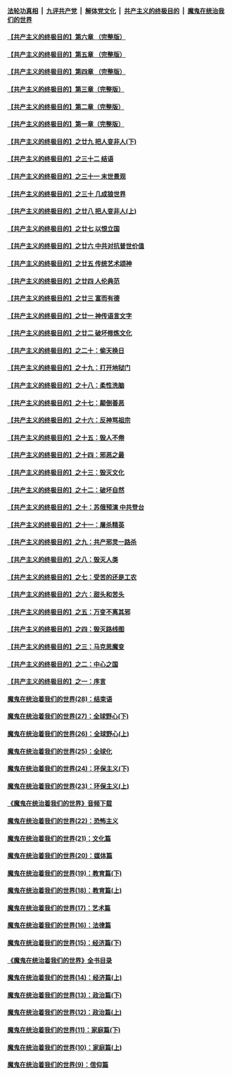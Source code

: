####  [法轮功真相](../../../../basic/blob/master/README.md?t=04041231) &nbsp;|&nbsp; [九评共产党](../../../../9ping.md/blob/master/README.md?t=04041231) &nbsp;|&nbsp; [解体党文化](../../../../jtdwh.md/blob/master/README.md?t=04041231)  &nbsp;|&nbsp; [共产主义的终极目的](../../../../gczydzjmd.md/blob/master/README.md?t=04041231) &nbsp;|&nbsp; [魔鬼在统治我们的世界](../../../../mgztzwmdsj.md/blob/master/README.md?t=04041231) 

#### [【共产主义的终极目的】第六章 （完整版）](../pages/nsc422/n11428913.md?t=04041231) 

#### [【共产主义的终极目的】第五章 （完整版）](../pages/nsc422/n11428912.md?t=04041231) 

#### [【共产主义的终极目的】第四章 （完整版）](../pages/nsc422/n11428907.md?t=04041231) 

#### [【共产主义的终极目的】第三章（完整版）](../pages/nsc422/n11428848.md?t=04041231) 

#### [【共产主义的终极目的】第二章（完整版）](../pages/nsc422/n11428831.md?t=04041231) 

#### [【共产主义的终极目的】第一章（完整版）](../pages/nsc422/n11417651.md?t=04041231) 

#### [【共产主义的终极目的】之廿九 把人变非人(下)](../pages/nsc422/n11344140.md?t=04041231) 

#### [【共产主义的终极目的】之三十二 结语](../pages/nsc422/n11360535.md?t=04041231) 

#### [【共产主义的终极目的】之三十一 末世景观](../pages/nsc422/n11351129.md?t=04041231) 

#### [【共产主义的终极目的】之三十 几成狼世界](../pages/nsc422/n11348280.md?t=04041231) 

#### [【共产主义的终极目的】之廿八 把人变非人(上)](../pages/nsc422/n11340492.md?t=04041231) 

#### [【共产主义的终极目的】之廿七 以恨立国](../pages/nsc422/n11336944.md?t=04041231) 

#### [【共产主义的终极目的】之廿六 中共对抗普世价值](../pages/nsc422/n11324785.md?t=04041231) 

#### [【共产主义的终极目的】之廿五 传统艺术颂神](../pages/nsc422/n11296396.md?t=04041231) 

#### [【共产主义的终极目的】之廿四 人伦典范](../pages/nsc422/n11296397.md?t=04041231) 

#### [【共产主义的终极目的】之廿三 富而有德](../pages/nsc422/n11283598.md?t=04041231) 

#### [【共产主义的终极目的】之廿一 神传语言文字](../pages/nsc422/n11263265.md?t=04041231) 

#### [【共产主义的终极目的】之廿二 破坏修炼文化](../pages/nsc422/n11245728.md?t=04041231) 

#### [【共产主义的终极目的】之二十：偷天换日](../pages/nsc422/n11238846.md?t=04041231) 

#### [【共产主义的终极目的】之十九：打开地狱门](../pages/nsc422/n11206376.md?t=04041231) 

#### [【共产主义的终极目的】之十八：柔性洗脑](../pages/nsc422/n11199994.md?t=04041231) 

#### [【共产主义的终极目的】之十七：颠倒善恶](../pages/nsc422/n11179782.md?t=04041231) 

#### [【共产主义的终极目的】之十六：反神骂祖宗](../pages/nsc422/n11166798.md?t=04041231) 

#### [【共产主义的终极目的】之十五：毁人不倦](../pages/nsc422/n11166792.md?t=04041231) 

#### [【共产主义的终极目的】之十四：邪恶之最](../pages/nsc422/n11150249.md?t=04041231) 

#### [【共产主义的终极目的】之十三：毁灭文化](../pages/nsc422/n11135227.md?t=04041231) 

#### [【共产主义的终极目的】之十二：破坏自然](../pages/nsc422/n11135214.md?t=04041231) 

#### [【共产主义的终极目的】之十：苏俄预演 中共登台](../pages/nsc422/n11118424.md?t=04041231) 

#### [【共产主义的终极目的】之十一：屠杀精英](../pages/nsc422/n11118442.md?t=04041231) 

#### [【共产主义的终极目的】之九：共产邪灵一路杀](../pages/nsc422/n11114139.md?t=04041231) 

#### [【共产主义的终极目的】之八：毁灭人类](../pages/nsc422/n11108503.md?t=04041231) 

#### [【共产主义的终极目的】之七：受苦的还是工农](../pages/nsc422/n11101809.md?t=04041231) 

#### [【共产主义的终极目的】之六：甜头和苦头](../pages/nsc422/n11096971.md?t=04041231) 

#### [【共产主义的终极目的】之五：万变不离其邪](../pages/nsc422/n11091285.md?t=04041231) 

#### [【共产主义的终极目的】之四：毁灭路线图](../pages/nsc422/n11086284.md?t=04041231) 

#### [【共产主义的终极目的】之三：马克思魔变](../pages/nsc422/n11061941.md?t=04041231) 

#### [【共产主义的终极目的】之二：中心之国](../pages/nsc422/n11047728.md?t=04041231) 

#### [【共产主义的终极目的】之一：序言](../pages/nsc422/n11086077.md?t=04041231) 

#### [魔鬼在统治着我们的世界(28)：结束语](../pages/nsc422/n10936246.md?t=04041231) 

#### [魔鬼在统治着我们的世界(27)：全球野心(下)](../pages/nsc422/n10928319.md?t=04041231) 

#### [魔鬼在统治着我们的世界(26)：全球野心(上)](../pages/nsc422/n10900318.md?t=04041231) 

#### [魔鬼在统治着我们的世界(25)：全球化](../pages/nsc422/n10788205.md?t=04041231) 

#### [魔鬼在统治着我们的世界(24)：环保主义(下)](../pages/nsc422/n10695307.md?t=04041231) 

#### [魔鬼在统治着我们的世界(23)：环保主义(上)](../pages/nsc422/n10688613.md?t=04041231) 

#### [《魔鬼在统治着我们的世界》音频下载](../pages/nsc422/n10635553.md?t=04041231) 

#### [魔鬼在统治着我们的世界(22)：恐怖主义](../pages/nsc422/n10614727.md?t=04041231) 

#### [魔鬼在统治着我们的世界(21)：文化篇](../pages/nsc422/n10597706.md?t=04041231) 

#### [魔鬼在统治着我们的世界(20)：媒体篇](../pages/nsc422/n10586579.md?t=04041231) 

#### [魔鬼在统治着我们的世界(19)：教育篇(下)](../pages/nsc422/n10564808.md?t=04041231) 

#### [魔鬼在统治着我们的世界(18)：教育篇(上)](../pages/nsc422/n10526970.md?t=04041231) 

#### [魔鬼在统治着我们的世界(17)：艺术篇](../pages/nsc422/n10499093.md?t=04041231) 

#### [魔鬼在统治着我们的世界(16)：法律篇](../pages/nsc422/n10485969.md?t=04041231) 

#### [魔鬼在统治着我们的世界(15)：经济篇(下)](../pages/nsc422/n10469975.md?t=04041231) 

#### [《魔鬼在统治着我们的世界》全书目录](../pages/nsc422/n10464261.md?t=04041231) 

#### [魔鬼在统治着我们的世界(14)：经济篇(上)](../pages/nsc422/n10457370.md?t=04041231) 

#### [魔鬼在统治着我们的世界(13)：政治篇(下)](../pages/nsc422/n10448270.md?t=04041231) 

#### [魔鬼在统治着我们的世界(12)：政治篇(上)](../pages/nsc422/n10444576.md?t=04041231) 

#### [魔鬼在统治着我们的世界(11)：家庭篇(下)](../pages/nsc422/n10440961.md?t=04041231) 

#### [魔鬼在统治着我们的世界(10)：家庭篇(上)](../pages/nsc422/n10435448.md?t=04041231) 

#### [魔鬼在统治着我们的世界(9)：信仰篇](../pages/nsc422/n10432159.md?t=04041231) 

